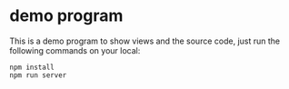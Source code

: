 # demo program

This is a demo program to show views and the source code, just run the following commands on your local:

	npm install
	npm run server